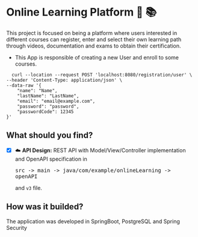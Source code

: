 # Online Learning Platform :book: :books:

This project is focused on being a platform where users interested in different courses can register, 
enter and select their own learning path through videos, documentation and exams to obtain their certification.

- This App is responsible of creating a new User and enroll to some courses.

```http
  curl --location --request POST 'localhost:8080/registration/user' \
--header 'Content-Type: application/json' \
--data-raw '{
    "name": "Name",
    "lastName": "LastName",
    "email": "email@example.com",
    "password": "password",
    "passwordCode": 12345
}'
```

## What should you find?
- [x] :cloud: **API Design:** REST API with Model/View/Controller implementation and OpenAPI specification in <pre>src -> main -> java/com/example/onlineLearning -> openAPI</pre> and  ```v3``` file. 

## How was it builded?
The application was developed in SpringBoot, PostgreSQL and Spring Security



